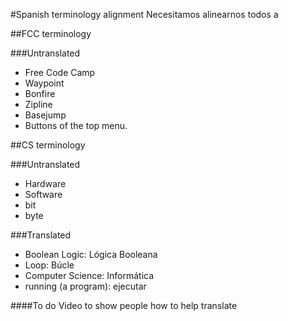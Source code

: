 #Spanish terminology alignment
Necesitamos alinearnos todos a 

##FCC terminology

###Untranslated
* Free Code Camp
* Waypoint
* Bonfire
* Zipline
* Basejump
* Buttons of the top menu.

##CS terminology

###Untranslated
* Hardware
* Software
* bit
* byte

###Translated
* Boolean Logic: Lógica Booleana
* Loop: Búcle
* Computer Science: Informática
* running (a program): ejecutar

####To do
Video to show people how to help translate